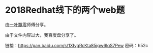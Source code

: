 # 2018Redhat线下的两个web题

由[一叶飘零](http://skysec.top)师傅分享。

由于文件内容过大，我百度盘分享了。

链接：https://pan.baidu.com/s/1XIvgRcKta85igw6lqS7Pew 密码：h52c